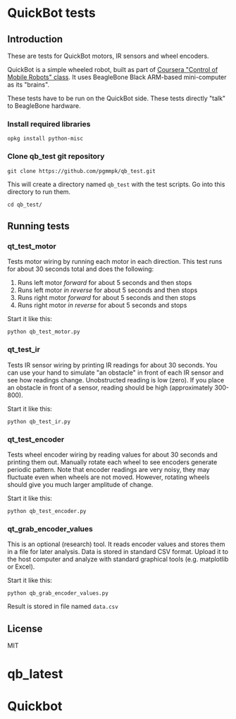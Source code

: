 # QuickBot tests

## Introduction

These are tests for QuickBot motors, IR sensors and wheel encoders.

QuickBot is a simple wheeled robot, built as part of [Coursera "Control of Mobile Robots"
class](https://class.coursera.org/conrob-002). It uses BeagleBone Black ARM-based mini-computer
as its "brains".

These tests have to be run on the QuickBot side. These tests directly "talk" to BeagleBone hardware.

### Install required libraries

    opkg install python-misc

### Clone qb_test git repository

    git clone https://github.com/pgmmpk/qb_test.git

This will create a directory named `qb_test` with the test scripts. Go into this directory to run them.

    cd qb_test/

## Running tests

### qt_test_motor

Tests motor wiring by running each motor in each direction. This test runs for about 30 seconds total
and does the following:

1. Runs left motor _forward_ for about 5 seconds and then stops
2. Runs left motor _in reverse_ for about 5 seconds and then stops
3. Runs right motor _forward_ for about 5 seconds and then stops
4. Runs right motor _in reverse_ for about 5 seconds and stops

Start it like this:

    python qb_test_motor.py

### qt_test_ir

Tests IR sensor wiring by printing IR readings for about 30 seconds. You can use your hand to simulate "an obstacle"
in front of each IR sensor and see how readings change. Unobstructed reading is low (zero). If you place an obstacle in
front of a sensor, reading should be high (approximately 300-800).

Start it like this:

    python qb_test_ir.py

### qt_test_encoder

Tests wheel encoder wiring by reading values for about 30 seconds and printing them out. Manually rotate each wheel
to see encoders generate periodic pattern. Note that encoder readings are very noisy, they may fluctuate even
when wheels are not moved. However, rotating wheels should give you much larger amplitude of change.

Start it like this:

    python qb_test_encoder.py

### qt_grab_encoder_values

This is an optional (research) tool. It reads encoder values and stores them in a file for later analysis.
Data is stored in standard CSV format. Upload it to the host computer and analyze with standard
graphical tools (e.g. matplotlib or Excel).

Start it like this:

    python qb_grab_encoder_values.py

Result is stored in file named `data.csv`

## License
MIT
# qb_latest
# Quickbot
